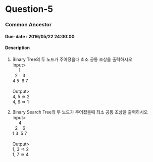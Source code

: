 # Question-5

### Common Ancestor

#### Due-date : 2016/05/22 24:00:00

#### Description
1. Binary Tree의 두 노드가 주어졌을때 최소 공통 조상을 출력하시오
<br/>Input> <br/>
      &nbsp;&nbsp;&nbsp;&nbsp;&nbsp;1<br/>
    &nbsp;&nbsp;2&nbsp;&nbsp;&nbsp;    3<br/>
  4 5 &nbsp;6 7
<br/><br/>Output>
<br/>4, 5 => 2
<br/>4, 6 => 1

2. Binary Search Tree의 두 노드가 주어졌을때 최소 공통 조상을 출력하시오
   <br/>Input> <br/>
      &nbsp;&nbsp;&nbsp;&nbsp;&nbsp;4<br/>
    &nbsp;&nbsp;2&nbsp;&nbsp;&nbsp;    6<br/>
  1 3 &nbsp;5 7
<br/><br/>Output>
<br/>1, 3 => 2
<br/>1, 7 => 4





